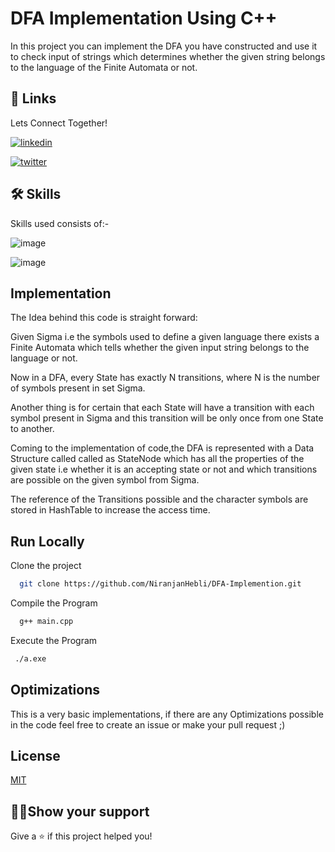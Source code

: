 # DFA Implementation Using C++

In this project you can implement the DFA you have constructed and use it to check input of strings which determines whether the given string belongs to the language of the Finite Automata or not.

## 🔗 Links

Lets Connect Together!

[![linkedin](https://img.shields.io/badge/linkedin-0A66C2?style=for-the-badge&logo=linkedin&logoColor=white)](https://www.linkedin.com/)

[![twitter](https://img.shields.io/badge/twitter-1DA1F2?style=for-the-badge&logo=twitter&logoColor=white)](https://twitter.com/)

## 🛠 Skills

Skills used consists of:-

![image](https://img.shields.io/badge/C%2B%2B-00599C?style=for-the-badge&logo=c%2B%2B&logoColor=white)

![image](https://img.shields.io/badge/GIT-E44C30?style=for-the-badge&logo=git&logoColor=white)

## Implementation

The Idea behind this code is straight forward:

Given Sigma i.e the symbols used to define a given language there exists a Finite Automata which tells whether the given input string belongs to the language or not.

Now in a DFA, every State has exactly N transitions, where N is the number of symbols present in set Sigma.

Another thing is for certain that each State will have a transition with each symbol present in Sigma and this transition will be only once from one State to another.

Coming to the implementation of code,the DFA is represented with a Data Structure called called as StateNode which has all the properties of the given state i.e whether it is an accepting state or not and which transitions are possible on the given symbol from Sigma.

The reference of the Transitions possible and the character symbols are stored in HashTable to increase the access time.

## Run Locally

Clone the project

```bash
  git clone https://github.com/NiranjanHebli/DFA-Implemention.git
```

Compile the Program

```bash
  g++ main.cpp
```

Execute the Program

```bash
 ./a.exe
```

## Optimizations

This is a very basic implementations, if there are any Optimizations possible in the code feel free to create an issue or make your pull request ;)

## License

[MIT](https://choosealicense.com/licenses/mit/)

## 👨‍🚀Show your support

Give a ⭐️ if this project helped you!
